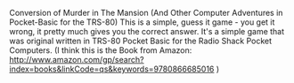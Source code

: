 Conversion of Murder in The Mansion (And Other Computer Adventures in Pocket-Basic for the TRS-80)
This is a simple, guess it game - you get it wrong, it pretty much gives you the correct answer. It's a simple game that was original written in TRS-80 Pocket Basic for the Radio Shack Pocket Computers. (I think this is the Book from Amazon: http://www.amazon.com/gp/search?index=books&linkCode=qs&keywords=9780866685016
)
